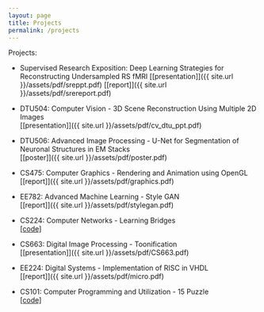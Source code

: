 ```yaml
---
layout: page
title: Projects
permalink: /projects
---
```


Projects:

* Supervised Research Exposition: Deep Learning Strategies for Reconstructing Undersampled RS fMRI 
  [[presentation]]({{ site.url }}/assets/pdf/sreppt.pdf) [[report]]({{ site.url }}/assets/pdf/srereport.pdf) 

* DTU504: Computer Vision - 3D Scene Reconstruction Using Multiple 2D Images  
  [[presentation]]({{ site.url }}/assets/pdf/cv_dtu_ppt.pdf)
  
* DTU506: Advanced Image Processing - U-Net for Segmentation of Neuronal Structures in EM Stacks  
  [[poster]]({{ site.url }}/assets/pdf/poster.pdf)

* CS475: Computer Graphics - Rendering and Animation using OpenGL  
  [[report]]({{ site.url }}/assets/pdf/graphics.pdf)

* EE782: Advanced Machine Learning - Style GAN  
  [[report]]({{ site.url }}/assets/pdf/stylegan.pdf)
  
* CS224: Computer Networks - Learning Bridges  
  [[code]](https://github.com/anubhavgoel26/LearningBridges)
  
* CS663: Digital Image Processing - Toonification  
  [[presentation]]({{ site.url }}/assets/pdf/CS663.pdf)
  
* EE224: Digital Systems - Implementation of RISC in VHDL  
  [[report]]({{ site.url }}/assets/pdf/micro.pdf)

* CS101: Computer Programming and Utilization - 15 Puzzle  
  [[code]](https://github.com/anubhavgoel26/15Puzzle)
